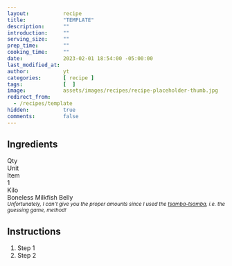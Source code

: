 ```yaml
---
layout:           recipe
title:            "TEMPLATE"
description:      ""
introduction:     ""
serving_size:     ""
prep_time:        ""
cooking_time:     ""
date:             2023-02-01 18:54:00 -05:00:00
last_modified_at: 
author:           yt
categories:       [ recipe ]
tags:             [  ]
image:            assets/images/recipes/recipe-placeholder-thumb.jpg
redirect_from:
  - /recipes/template
hidden:           true
comments:         false
---
```


<div class="container">
  <div class="row">
    <div class="col-lg-5 mt-3">
    <h2 class="mt-0 p-1 text-center text-white bg-dark">Ingredients</h2>
    <div class="container">
        <div class="row text-white bg-secondary font-weight-bold">
            <div class="col-lg-3">
            Qty
            </div>
            <div class="col-lg-3">
            Unit
            </div>
            <div class="col-lg-6">
            Item
            </div>
        </div>
        <div class="row">
            <div class="col-lg-3">
            1
            </div>
            <div class="col-lg-3">
            Kilo
            </div>
            <div class="col-lg-6">
            Boneless Milkfish Belly
            </div>
        </div>
    </div>
    <small><em>Unfortunately, I can't give you the proper amounts since I used the <u>tsamba-tsamba</u>, i.e. the guessing game, method!</em></small>
    </div>
    <div class="col-lg-7 mt-3">
    <h2 class="mt-0 p-1 text-center text-white bg-dark">Instructions</h2>
    <ol>
      <li>Step 1</li>
      <li>Step 2</li>
    </ol>
    </div>
  </div>
</div>




